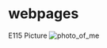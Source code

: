 # webpages
E115
Picture ![photo_of_me](https://user-images.githubusercontent.com/118485732/202834324-af8ada4b-7750-44d5-b618-d7e82ee3ba07.jpg)
